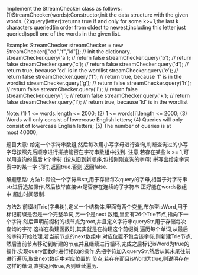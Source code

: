 Implement the StreamChecker class as follows:
(1)StreamChecker(words):Constructor,init the data structure with the given words.
(2)query(letter):returns true if and only for some k>=1,the last k characters queried(in 
order from oldest to newest,including this letter just queried)spell one of the words in
the given list.

Example:
StreamChecker streamChecker = new StreamChecker(["cd","f","kl"]); // init the dictionary.
streamChecker.query('a');          // return false
streamChecker.query('b');          // return false
streamChecker.query('c');          // return false
streamChecker.query('d');          // return true, because 'cd' is in the wordlist
streamChecker.query('e');          // return false
streamChecker.query('f');          // return true, because 'f' is in the wordlist
streamChecker.query('g');          // return false
streamChecker.query('h');          // return false
streamChecker.query('i');          // return false
streamChecker.query('j');          // return false
streamChecker.query('k');          // return false
streamChecker.query('l');          // return true, because 'kl' is in the wordlist

Note:
(1) 1 <= words.length <= 2000;
(2) 1 <= words[i].length <= 2000;
(3) Words will only consist of lowercase English letters;
(4) Queries will only consist of lowercase English letters;
(5) The number of queries is at most 40000;

题目大意:
给定一个字符串数组,然后每次用小写字母进行查询,判断查询过的小写字母按照先后顺序进行拼接能否在字符串数组中找到.
注意,若存在某些 k >= 1,可以用查询的最后 k个字符 (按从旧到新顺序,包括刚刚查询的字母) 拼写出给定字词表中的某一字
词时,返回true.否则,返回false.

解题思路:
方法1:
假设一个字符串str,用于存储每次query的字母,相当于对字符串str进行追加操作,然后枚举直接str是否存在连续的子字符串
正好能在words数组中.超出时间限制.

方法2:
前缀树Trie(字典树),定义一个结构体,里面有两个变量,布尔型isWord,用于标记前缀是否是一个完整单词,另一个是next
数组,里面有26个Trie节点,指向下一个字符.然后声明前缀树的根节点为root,并且定义字符串queryStr,用于存储每次
查询的字符.这样在构建函数时,其实就是在构建这个前缀树,遍历每个单词,从最后的字符开始处理,若当前节点的next数组中
对应位置不包含该字符,则新建Trie节点,然后当前节点移动到新建的节点并且继续进行循环,完成之后标记isWord为true的
操作.实现query函数时进行相似的操作,先把字符加入queryStr,然后从其末尾往前进行遍历,取出next数组中对应位置的
节点,若存在而且isWord为true,则说明存在这样的单词,直接返回true,否则继续遍历.
